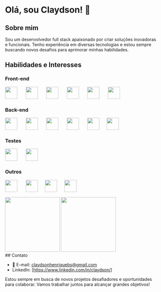 # Olá, sou Claydson! 👋

## Sobre mim

Sou um desenvolvedor full stack apaixonado por criar soluções inovadoras e funcionais.
Tenho experiência em diversas tecnologias e estou sempre buscando novos desafios para aprimorar minhas habilidades.

## Habilidades e Interesses

### Front-end

<img src="https://cdn.jsdelivr.net/gh/devicons/devicon/icons/css3/css3-original.svg" width="40" height="40" />  &nbsp;&nbsp;&nbsp;&nbsp;&nbsp;   <img src="https://cdn.jsdelivr.net/gh/devicons/devicon/icons/html5/html5-original.svg" width="40" height="40" />  &nbsp;&nbsp;&nbsp;&nbsp;&nbsp;   <img src="https://cdn.jsdelivr.net/gh/devicons/devicon/icons/javascript/javascript-original.svg"   width="40" height="40"/>  &nbsp;&nbsp;&nbsp;&nbsp;&nbsp;  <img src="https://cdn.jsdelivr.net/gh/devicons/devicon/icons/typescript/typescript-original.svg" width="40" height="40" /> &nbsp;&nbsp;&nbsp;&nbsp;&nbsp;  <img src="https://cdn.jsdelivr.net/gh/devicons/devicon/icons/react/react-original.svg" width="40" height="40"/>  &nbsp;&nbsp;&nbsp;&nbsp;&nbsp; <img src="https://cdn.jsdelivr.net/gh/devicons/devicon/icons/redux/redux-original.svg" width="40" height="40"/>


### Back-end

<img src="https://cdn.jsdelivr.net/gh/devicons/devicon/icons/nodejs/nodejs-original.svg"  width="40" height="40"/>  &nbsp;&nbsp;&nbsp;&nbsp;&nbsp; <img src="https://icongr.am/devicon/express-original.svg?size=127&color=f7f7f7" width="40" height="40" /> &nbsp;&nbsp;&nbsp;&nbsp;&nbsp;  <img src="https://cdn.jsdelivr.net/gh/devicons/devicon/icons/sequelize/sequelize-original.svg"  width="40" height="40"/>  &nbsp;&nbsp;&nbsp;&nbsp;&nbsp;  <img src="https://cdn.jsdelivr.net/gh/devicons/devicon/icons/mysql/mysql-original.svg"  width="40" height="40"/>  &nbsp;&nbsp;&nbsp;&nbsp;&nbsp;  <img src="https://cdn.jsdelivr.net/gh/devicons/devicon/icons/typescript/typescript-original.svg" width="40" height="40" />  &nbsp;&nbsp;&nbsp;&nbsp;&nbsp;<img src="https://cdn.jsdelivr.net/gh/devicons/devicon/icons/python/python-original.svg" width="40" height="40" />

### Testes
<img src="https://cdn.jsdelivr.net/gh/devicons/devicon/icons/jest/jest-plain.svg" width="40" height="40" /> &nbsp;&nbsp;&nbsp;&nbsp;&nbsp;   <img src="https://cdn.jsdelivr.net/gh/devicons/devicon/icons/mocha/mocha-plain.svg" width="40" height="40" />


### Outros

<img src="https://cdn.jsdelivr.net/gh/devicons/devicon/icons/npm/npm-original-wordmark.svg" width="40" height="40" /> &nbsp;&nbsp;&nbsp;&nbsp;&nbsp; <img loading="lazy" src="https://cdn.jsdelivr.net/gh/devicons/devicon/icons/git/git-original.svg" width="40" height="40"/> &nbsp;&nbsp;&nbsp;&nbsp;&nbsp;<img src="https://github.githubassets.com/assets/GitHub-Mark-ea2971cee799.png"  width="40" height="40"/> &nbsp;&nbsp;&nbsp;&nbsp;&nbsp;<img src="https://cdn.jsdelivr.net/gh/devicons/devicon/icons/docker/docker-original.svg"  width="40" height="40"/>

<div>
  <a  href='https://github.com/ClaydsonHenrique'></a>
  <img loading="lazy" height="180em" src="https://github-readme-stats.vercel.app/api/top-langs/?username=ClaydsonHenrique&layout=compact&langs_count=7&theme=dracula"/>
  <img loading="lazy" height="180em" src="https://github-readme-stats.vercel.app/api?username=ClaydsonHenrique&show_icons=true&theme=dracula&include_all_commits=true&count_private=true"/>
</div>
## Contato

- 📧 E-mail: claydsonhenriquebs@gmail.com
- LinkedIn: [https://www.linkedin.com/in/claydson/]

Estou sempre em busca de novos projetos desafiadores e oportunidades para colaborar. Vamos trabalhar juntos para alcançar grandes objetivos!
